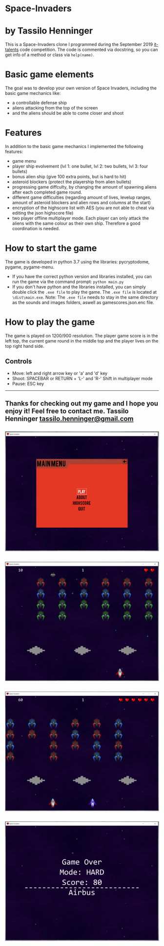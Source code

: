 # Space-Invaders
# by Tassilo Henninger

This is a Space-Invaders clone I programmed during the September 2019 [it-talents](https://www.it-talents.de/foerderung/code-competition/airbus-code-competition-09-2019) code competition.
The code is commented via docstring, so you can get info of a method or class via `help(name)`.

# Basic game elements
The goal was to develop your own version of Space Invaders, including the basic game mechanics like:
* a controllable defense ship
* aliens attacking from the top of the screen
* and the aliens should be able to come closer and shoot

# Features
In addition to the basic game mechanics I implemented the following features:
* game menu
* player ship evolvement (lvl 1: one bullet, lvl 2: two bullets, lvl 3: four bullets)
* bonus alien ship (give 100 extra points, but is hard to hit)
* asteroid blockers (protect the playership from alien bullets)
* progressing game diffculty, by changing the amount of spawning aliens after each completed game round.
* different game difficulties (regarding amount of lives, levelup ranges, amount of asteroid blockers and alien rows and columns at the start)
* encryption of the highscore list with AES (you are not able to cheat via editing the json highscore file)
* two player offline multiplayer mode. Each player can only attack the aliens with the same colour as their own ship. Therefore a good coordination is needed.

# How to start the game
The game is developed in python 3.7 using the libraries: pycryptodome, pygame, pygame-menu.

* If you have the correct python version and libraries installed, you can run the game via the command prompt: `python main.py`
* If you don't have python and the libraries installed, you can simply double click the `.exe file` to play the game. The `.exe file` is located at `\dist\main.exe`. Note: The `.exe file` needs to stay in the same directory as the sounds and images folders, aswell as gamescores.json.enc file.

# How to play the game
The game is played on 1200/900 resolution.
The player game score is in the left top, the current game round in the middle top and the player lives on the top right hand side.
## Controls
* Move: left and right arrow key or 'a' and 'd' key
* Shoot: SPACEBAR or RETURN + 'L-' and 'R-' Shift in multiplayer mode
* Pause: ESC key


---
Thanks for checking out my game and I hope you enjoy it! Feel free to contact me.
Tassilo Henninger
[tassilo.henninger@gmail.com](mailto:tassilo.henninger@gmail.com)
---
![alt text](https://github.com/Oliss4t/Space-Invaders/blob/docu/readme_images/gamemenu.PNG)
---
![alt text](https://github.com/Oliss4t/Space-Invaders/blob/docu/readme_images/game_singleplayer.PNG)
---
![alt text](https://github.com/Oliss4t/Space-Invaders/blob/docu/readme_images/game_multiplayer.PNG)
---
![alt text](https://github.com/Oliss4t/Space-Invaders/blob/docu/readme_images/gameover.PNG)
---







